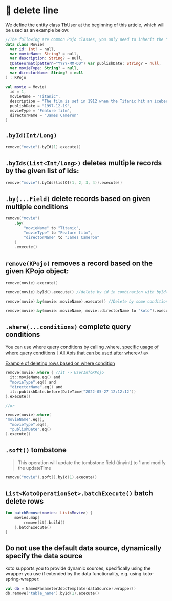 # 🧹 delete line



We define the entity class TbUser at the beginning of this article, which will be used as an example below:

```kotlin
//The following are common Pojo classes, you only need to inherit the "KPojo" interface, you can have ORM and toMap()/toMutableMap() capabilities
data class Movie(
  var id: Int? = null,
  var movieName: String? = null,
  var description: String? = null,
  @DateFormat(pattern="YYYY-MM-DD") var publishDate: String? = null,
  var movieType: String? = null,
  var directorName: String? = null
) : KPojo

val movie = Movie(
  id = 1,
  movieName = "Titanic",
  description = "The film is set in 1912 when the Titanic hit an iceberg and sank on its maiden voyage. It tells the story of two people from different classes, jack and Ruth, who abandon their worldly prejudices and fall in love. Jack finally gives up his life to Ruth's touching story.",
  publishDate = "1997-12-19",
  movieType = "Feature film",
  directorName = "James Cameron"
)
````



## `.byId(Int/Long)`

```kotlin
remove("movie").byId(1).execute()
````



## `.byIds(List<Int/Long>)` deletes multiple records by the given list of ids:

```kotlin
remove("movie").byIds(listOf(1, 2, 3, 4)).execute()
````



## `.by(...Field)` delete records based on given multiple conditions

```kotlin
remove("movie")
    .by(
        "movieName" to "Titanic",
        "movieType" to "Feature film",
        "directorName" to "James Cameron"
    )
    .execute()
````



## `remove(KPojo)` removes a record based on the given KPojo object:

```kotlin
remove(movie).execute()

remove(movie).byId().execute() //delete by id in combination with byId()

remove(movie).by(movie::movieName).execute() //Delete by some conditions in combination with by()

remove(movie).by(movie::movieName, movie::directorName to "koto").execute() // Combine by() to delete through some conditions and overwrite the value of KPojo

````



## `.where(...conditions)` complete query conditions

You can use where query conditions by calling .where, [specific usage of where query conditions](where.md)｜<a href="/#/where?id=where-api">All Apis that can be used after where</ a>

Example of deleting rows based on where condition

```kotlin
remove(movie).where { //it -> UserInfoKPojo
  it::movieName.eq() and
  "movieType".eq() and
  "directorName".eq() and
  it::publishDate.before(DateTime("2022-05-27 12:12:12"))
}.execute()

//or

remove(movie).where(
"movieName".eq(),
  "movieType".eq(),
  "publishDate".eq()
).execute()
````

## `.soft()` tombstone

> This operation will update the tombstone field (tinyint) to 1 and modify the updateTime

```kotlin
remove("movie").soft().byId(1).execute()
````



## `List<KotoOperationSet>.batchExecute()` batch delete rows

```kotlin
fun batchRemove(movies: List<Movie>) {
    movies.map{
        remove(it).build()
    }.batchExecute()
}
````



## Do not use the default data source, dynamically specify the data source

koto supports you to provide dynamic sources, specifically using the wrapper you use if extended by the data functionality, e.g. using koto-spring-wrapper:

```kotlin
val db = NamedParameterJdbcTemplate(dataSource).wrapper()
db.remove("table_name").byId(1).execute()
````
